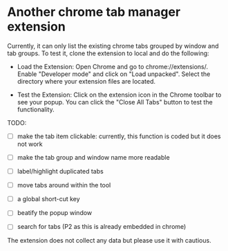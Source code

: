 # Another chrome tab manager extension 

Currently, it can only list the existing chrome tabs grouped by window and tab groups.
To test it, clone the extension to local and do the following:

* Load the Extension:
Open Chrome and go to chrome://extensions/. Enable "Developer mode" and click on "Load unpacked". Select the directory where your extension files are located.

* Test the Extension:
Click on the extension icon in the Chrome toolbar to see your popup. You can click the "Close All Tabs" button to test the functionality.

TODO:

* [ ] make the tab item clickable: currently, this function is coded but it does not work
* [ ] make the tab group and window name more readable
* [ ] label/highlight duplicated tabs
* [ ] move tabs around within the tool
* [ ] a global short-cut key
* [ ] beatify the popup window

* [ ] search for tabs (P2 as this is already embedded in chrome)

The extension does not collect any data but please use it with cautious.